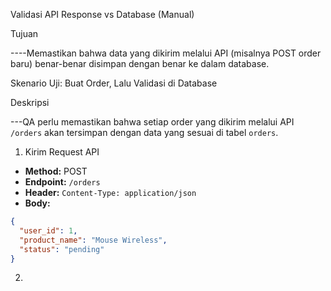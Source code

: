  Validasi API Response vs Database (Manual)

 Tujuan
 
----Memastikan bahwa data yang dikirim melalui API (misalnya POST order baru) benar-benar disimpan dengan benar ke dalam database.

 Skenario Uji: Buat Order, Lalu Validasi di Database

 Deskripsi
 
---QA perlu memastikan bahwa setiap order yang dikirim melalui API `/orders` akan tersimpan dengan data yang sesuai di tabel `orders`.

 1. Kirim Request API

- **Method:** POST  
- **Endpoint:** `/orders`  
- **Header:** `Content-Type: application/json`  
- **Body:**
  
```json
{
  "user_id": 1,
  "product_name": "Mouse Wireless",
  "status": "pending"
}
```
2.
